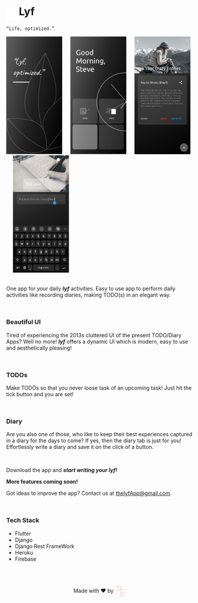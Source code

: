 <div>
    <img src="readmeAssets/lyf.svg" align="left" height=40> 
    <h1>Lyf</h1>
</div>

`“Life, optimized.”`

<div>
    <img src="readmeAssets/ds1.png" width=150> &emsp;
    <img src="readmeAssets/ds2.png" width=150> &emsp;
    <img src="readmeAssets/ds3.jpg" width=150 height=314.57> &emsp;
    <img src="readmeAssets/ds4.jpg" width=150 height=314.57> &emsp;
    <!-- <img src="readmeAssets/ds5.jpg" width=150 height=314.57> &emsp; -->
    <!-- <img src="readmeAssets/ds6.jpg" width=150 height/=314.57> &emsp; -->
</div>
</br>

One app for your daily _**lyf**_ activities. Easy to use app to perform daily activities like recording diaries, making TODO(s) in an elegant way.
<!-- and also record your health stats -->
</br>

### Beautiful UI
Tired of experiencing the 2013s cluttered UI of the present TODO/Diary Apps? Well no more! _**lyf**_ offers a dynamic UI which is modern, easy to use and aesthetically pleasing!

</br>

### TODOs
Make TODOs so that you never loose task of an upcoming task! Just hit the tick button and you are set!

</br>

### Diary
Are you also one of those, who like to keep their best experiences captured in a diary for the days to come? If yes, then the diary tab is just for you! Effortlessly write a diary and save it on the click of a button.

</br>

Download the app and _**start writing your lyf!**_

**More features coming soon!** 

Got ideas to improve the app? Contact us at thelyfApp@gmail.com.

</br>

### Tech Stack
- Flutter 
- Django
- Django Rest FrameWork
- Heroku 
- Firebase

</br>
</br>

<div align=center>
    <p>Made with ❤️ by
    <a href="https://justary27.web.app"><img src="readmeAssets/justary27.png" align=center></a> </p>
</div>